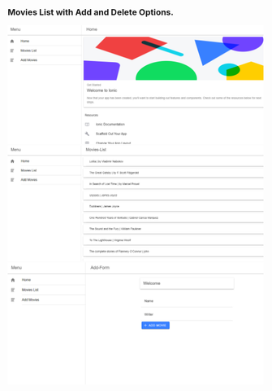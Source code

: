 ### Movies List with Add and Delete Options.

<img src="Home.PNG" width="752">
<img src="MoviesList.PNG" width="752">
<img src="AddForm.PNG" width="752">
